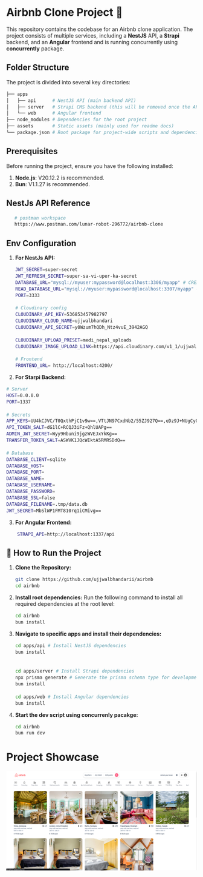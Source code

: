 # Airbnb Clone Project 🚀

This repository contains the codebase for an Airbnb clone application. The project consists of multiple services, including a **NestJS** API, a **Strapi** backend, and an **Angular** frontend and is running concurrently using **concurrently** package.

## Folder Structure

The project is divided into several key directories:

```bash
├── apps
│   ├── api      # NestJS API (main backend API)
│   ├── server   # Strapi CMS backend (this will be removed once the API is fully functional)
│   └── web      # Angular frontend
├── node_modules # Dependencies for the root project
├── assets       # Static assets (mainly used for readme docs)
└── package.json # Root package for project-wide scripts and dependencies
```

## Prerequisites

Before running the project, ensure you have the following installed:

1. **Node.js**: V20.12.2 is recommended.
2. **Bun**: V1.1.27 is recommended.

## NestJs API Reference

```bash
   # postman workspace
   https://www.postman.com/lunar-robot-296772/airbnb-clone
```

## Env Configuration

1. **For NestJs API:**

   ```bash
   JWT_SECRET=super-secret
   JWT_REFRESH_SECRET=super-sa-vi-uper-ka-secret
   DATABASE_URL="mysql://myuser:mypassword@localhost:3306/myapp" # CREATE, UPDATE, DELETE
   READ_DATABASE_URL="mysql://myuser:mypassword@localhost:3307/myapp" # READ
   PORT=3333

   # Cloudinary config
   CLOUDINARY_API_KEY=536853457982797
   CLOUDINARY_CLOUD_NAME=ujjwalbhandari
   CLOUDINARY_API_SECRET=y0Wzum7hQDh_Ntz4vuE_3942AGQ

   CLOUDINARY_UPLOAD_PRESET=medi_nepal_uploads
   CLOUDINARY_IMAGE_UPLOAD_LINK=https://api.cloudinary.com/v1_1/ujjwalbhandari

   # Frontend
   FRONTEND_URL= http://localhost:4200/
   ```

2. **For Starpi Backend:**

```bash
# Server
HOST=0.0.0.0
PORT=1337

# Secrets
APP_KEYS=UU4kCJVC/T0QxthPjC1v9w==,VTtJN97CxdNb2/55ZJ927Q==,eDz9J+NUgCyOlewShLsKdQ==,cHVCegUdb7rV2sW9E8Op8g==
API_TOKEN_SALT=dG1lC+RCQJ3iFz+QhlUAPg==
ADMIN_JWT_SECRET=Wyy9Hbuni9jgzWVEJxYkKg==
TRANSFER_TOKEN_SALT=ASWVK1JQcWIktA5RMRSDdQ==

# Database
DATABASE_CLIENT=sqlite
DATABASE_HOST=
DATABASE_PORT=
DATABASE_NAME=
DATABASE_USERNAME=
DATABASE_PASSWORD=
DATABASE_SSL=false
DATABASE_FILENAME=.tmp/data.db
JWT_SECRET=MbSlWP1FMT810rq1iCMivg==
```

3. **For Angular Frontend:**

```bash
    STRAPI_API=http://localhost:1337/api
```

## 📜 How to Run the Project

1. **Clone the Repository:**

   ```bash
   git clone https://github.com/ujjwalbhandarii/airbnb
   cd airbnb
   ```

2. **Install root dependencies:**
   Run the following command to install all required dependencies at the root level:

   ```bash
   cd airbnb
   bun install
   ```

3. **Navigate to specific apps and install their dependencies:**

   ```bash
   cd apps/api # Install NestJS dependencies
   bun install


   cd apps/server # Install Strapi dependencies
   npx prisma generate # Generate the prisma schema type for development
   bun install

   cd apps/web # Install Angular dependencies
   bun install
   ```

4. **Start the dev script using concurrenly pacakge:**

   ```bash
   cd airbnb
   bun run dev
   ```

# Project Showcase

![Project Showcase](./assets/project.png "a title")
